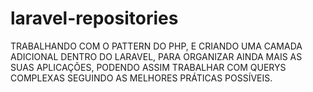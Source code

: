 # laravel-repositories
TRABALHANDO COM O PATTERN DO PHP, E CRIANDO UMA CAMADA ADICIONAL DENTRO DO LARAVEL, PARA ORGANIZAR AINDA MAIS AS SUAS APLICAÇÕES, PODENDO ASSIM TRABALHAR COM QUERYS COMPLEXAS SEGUINDO AS MELHORES PRÁTICAS POSSÍVEIS.
